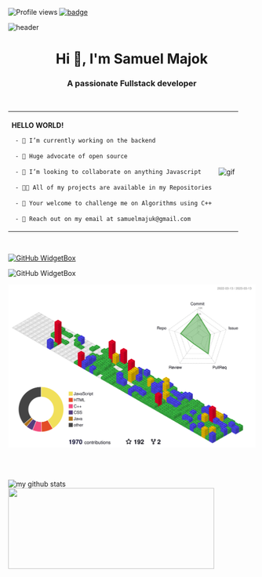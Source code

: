 
<!-- [![committers.top badge](https://user-badge.committers.top/egypt/samuel-ma.svg)](https://user-badge.committers.top/egypt/samuel-ma)-->

![Profile views](https://gpvc.arturio.dev/samuel-ma) [![badge](https://aktive.tk/egypt/samuel-ma)](https://commits.top/egypt.html)


![header](https://capsule-render.vercel.app/api?type=waving&color=0:1870d5,35:1aa7ec,100:4adede&height=450&section=header&text=SoniQ%20&fontColor=000138&animation=twinkling&fontSize=90&descAlignY=40)

<h1 align="center">Hi 👋, I'm Samuel Majok</h1>

<h3 align="center">A passionate Fullstack developer</h3>

<br>
<table border="0">
 <tr>
    <td>
     <br>
     <strong>HELLO WORLD!</strong>
     
     - 🔭 I’m currently working on the backend

     - 🌱 Huge advocate of open source

     - 👯 I’m looking to collaborate on anything Javascript

     - 👨‍💻 All of my projects are available in my Repositories

     - 📝 Your welcome to challenge me on Algorithms using C++

     - 💬 Reach out on my email at samuelmajuk@gmail.com
     
   <td>
      <img width="375" align="center" alt="gif" src="https://i.pinimg.com/originals/7e/6c/9a/7e6c9aaa92780d1674141ed2e30faab3.gif">
   </td>  
 </tr>  
</table>
<br>


[![GitHub WidgetBox](https://github-widgetbox.vercel.app/api/profile?username=samuel-ma&data=followers,repositories,stars,commits)](https://github.com/samuel-ma/github-widgetbox)

![GitHub WidgetBox](https://github-widgetbox.vercel.app/api/skills?names=ts,css,markdown,python,json,cpp,c,html,java,xml,js,mysql,sass,kotlin)

![](./profile-3d-contrib/profile-gitblock.svg)

<br>
<br>

<p align="left">
   <img src="https://github-readme-stats.vercel.app/api?username=samuel-ma&show_icons=true&theme=buefy&count_private=true" alt="my github stats" width="420"/>
   <img src="https://github-readme-streak-stats.herokuapp.com/?user=samuel-ma" width="420" height="165">
</p>

